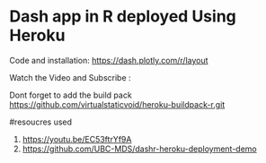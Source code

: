 # Dash app in R deployed Using Heroku

Code and installation: https://dash.plotly.com/r/layout

Watch the Video and Subscribe : 

Dont forget to add the build pack
https://github.com/virtualstaticvoid/heroku-buildpack-r.git




#resoucres used

1. https://youtu.be/EC53ftrYf9A
2. https://github.com/UBC-MDS/dashr-heroku-deployment-demo
